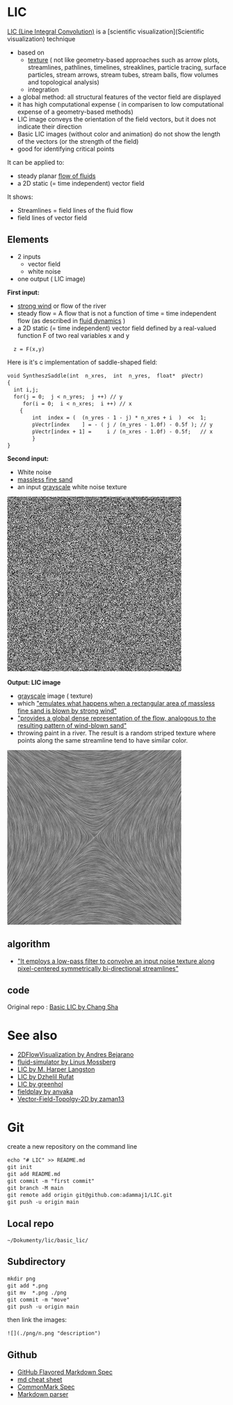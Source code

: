 # LIC

[LIC (Line Integral Convolution)](https://en.wikipedia.org/wiki/Line_integral_convolution) is a [scientific visualization](Scientific visualization) technique
* based on 
  * [texture](https://en.wikipedia.org/wiki/Texture_advection) ( not like geometry-based approaches such as arrow plots, streamlines, pathlines, timelines, streaklines, particle tracing, surface particles, stream arrows, stream tubes, stream balls, flow volumes and topological analysis)
  * integration
* a global method: all structural features of the vector field are displayed
* it has high computational expense ( in comparisen to low computational expense of a geometry-based methods) 
* LIC image conveys the orientation of the field vectors, but it does not indicate their direction
* Basic LIC images (without color and animation) do not show the length of the vectors (or the strength of the field) 
* good for identifying critical points


It can be applied to: 
* steady planar [flow of fluids](https://en.wikipedia.org/wiki/Fluid_dynamics#Steady_versus_unsteady_flow) 
* a 2D static (=  time independent) vector field 


It shows:
* Streamlines = field lines of the fluid flow
* field lines of vector field


## Elements
* 2 inputs 
  * vector field
  * white noise 
* one output ( LIC image)



__First input:__
* [strong wind](http://www.zhanpingliu.org/research/flowvis/LIC/LIC.htm) or flow of the river
* steady flow = A flow that is not a function of time = time independent flow (as described in  [fluid dynamics](https://en.wikipedia.org/wiki/Fluid_dynamics#Steady_versus_unsteady_flow) )
* a 2D static (=  time independent) vector field  defined by a real-valued function F of two real variables x and y

```
  z = F(x,y)
```

Here is it's c implementation of saddle-shaped field: 
```
void SyntheszSaddle(int  n_xres,  int  n_yres,  float*  pVectr)
{
  int i,j; 
  for(j = 0;  j < n_yres;  j ++) // y
     for(i = 0;  i < n_xres;  i ++) // x
  	{ 
   		int  index = (  (n_yres - 1 - j) * n_xres + i  )  <<  1;
   		pVectr[index    ] = - ( j / (n_yres - 1.0f) - 0.5f ); // y
   		pVectr[index + 1] =     i / (n_xres - 1.0f) - 0.5f;   // x 
     	} 
}

```

__Second input:__
* White noise  
* [massless fine sand](http://www.zhanpingliu.org/research/flowvis/LIC/LIC.htm)   
* an input [grayscale](https://en.wikipedia.org/wiki/Grayscale) white noise texture

![](./png/noise.png "noise")  


__Output: LIC image__
* [grayscale](https://en.wikipedia.org/wiki/Grayscale) image ( texture)
* which ["emulates what happens when a rectangular area of massless fine sand is blown by strong wind"](http://www.zhanpingliu.org/research/flowvis/LIC/LIC.htm)   
* ["provides a global dense representation of the flow, analogous to the resulting pattern of wind-blown sand"](http://www.zhanpingliu.org/research/flowvis/FlowVis.htm)
* throwing paint in a river. The result is a random striped texture where points along the same streamline tend to have similar color. 

   
![](./png/LIC.png "LIC")  


## algorithm 
* ["It employs a low-pass filter to convolve an input noise texture along pixel-centered symmetrically bi-directional streamlines"](http://www.zhanpingliu.org/research/flowvis/LIC/LIC.htm) 

## code

Original repo : [Basic LIC by Chang Sha](https://github.com/pkuwwt/LIC/blob/master/basic_lic.c)

# See also
* [2DFlowVisualization by Andres Bejarano](https://github.com/andresbejarano/2DFlowVisualization)
* [fluid-simulator by Linus Mossberg](https://github.com/linusmossberg/fluid-simulator)
* [LIC by M. Harper Langston](https://github.com/harperlangston/LIC)
* [LIC by  Dzhelil Rufat](https://github.com/drufat/licpy)
* [LIC by greenhol](https://github.com/greenhol/deLICious)
* [fieldplay by anvaka](https://github.com/anvaka/fieldplay)
* [Vector-Field-Topolgy-2D by zaman13](https://github.com/zaman13/Vector-Field-Topolgy-2D)




# Git

create a new repository on the command line
```
echo "# LIC" >> README.md
git init
git add README.md
git commit -m "first commit"
git branch -M main
git remote add origin git@github.com:adammaj1/LIC.git
git push -u origin main
```
## Local repo
```
~/Dokumenty/lic/basic_lic/ 

```




## Subdirectory

```git
mkdir png
git add *.png
git mv  *.png ./png
git commit -m "move"
git push -u origin main
```
then link the images:

```txt
![](./png/n.png "description") 

```


## Github
* [GitHub Flavored Markdown Spec](https://github.github.com/gfm/)
* [md cheat sheet](http://mdcheatsheet.com/)
* [CommonMark Spec](https://spec.commonmark.org)
* [Markdown parser ](https://markdown-it.github.io/)

